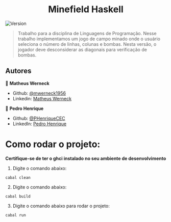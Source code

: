 <h1 align="center">Minefield Haskell</h1>
<p>
  <img alt="Version" src="https://img.shields.io/badge/version-0.1.0-blue.svg?cacheSeconds=2592000" />
</p>

> Trabalho para a disciplina de Linguagens de Programação. Nesse trabalho implementamos um jogo de campo minado onde o usuário seleciona o número de linhas, colunas e bombas. Nesta versão, o jogador deve desconsiderar as diagonais para verificação de bombas.

## Autores

👤 **Matheus Werneck**

- Github: [@mwerneck1956](https://github.com/mwerneck1956)
- Linkedin: [Matheus Werneck](https://www.linkedin.com/in/matheus-werneck-2aa222178/)

👤 **Pedro Henrique**

- Github: [@PHenriqueCEC](https://github.com/PHenriqueCEC)
- LinkedIn: [Pedro Henrique](https://www.linkedin.com/in/pedro-henrique-almeida-77baa01a9/)

# Como rodar o projeto:

**Certifique-se de ter o ghci instalado no seu ambiente de desenvolvimento**

1. Digite o comando abaixo:

```
cabal clean
```

2. Digite o comando abaixo:

```
cabal build
```

3. Digite o comando abaixo para rodar o projeto:

```
cabal run
```
